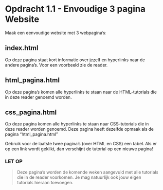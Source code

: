# Opdracht 1.1 - Envoudige 3 pagina Website

Maak een eenvoudige website met 3 webpagina’s:

## index.html

Op deze pagina staat kort informatie over jezelf en hyperlinks naar de andere pagina’s. Voor een voorbeeld zie de reader.

## html_pagina.html

Op deze pagina’s komen alle hyperlinks te staan naar de HTML-tutorials die in deze reader genoemd worden.

## css_pagina.html

Op deze pagina komen alle hyperlinks te staan naar CSS-tutorials die in deze reader worden genoemd. Deze pagina heeft dezelfde opmaak als de pagina “html_pagina.html”

Gebruik voor de laatste twee pagina’s (over HTML en CSS) een tabel. Als er op een link wordt geklikt, dan verschijnt de tutorial op een nieuwe pagina!

### LET OP

> Deze pagina’s worden de komende weken aangevuld met alle tutorials die in de reader voorkomen. Je mag natuurlijk ook jouw eigen tutorials hieraan toevoegen.
